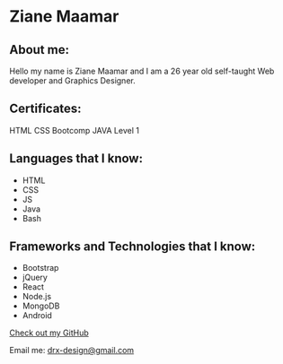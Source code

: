 # Ziane Maamar

## About me:

Hello my name is Ziane Maamar and I am a 26 year old self-taught Web developer and Graphics Designer. 

## Certificates:

HTML CSS Bootcomp
JAVA Level 1

## Languages that I know:

- HTML
- CSS
- JS
- Java
- Bash

## Frameworks and Technologies that I know:

- Bootstrap
- jQuery
- React
- Node.js
- MongoDB
- Android

[Check out my GitHub](https://github.com/DRXDesign)

Email me: drx-design@gmail.com